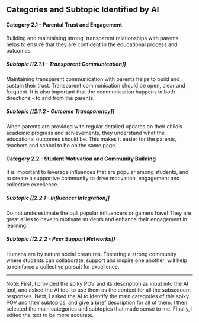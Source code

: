 ## Categories and Subtopic Identified by AI

#### Category 2.1 - Parental Trust and Engagement
Building and maintaining strong, transparent relationships with parents helps to ensure that they are confident in the educational process and outcomes.
##### Subtopic [[2.1.1 - Transparent Communication]]
Maintaining transparent communication with parents helps to build and sustain their trust. Transparent communication should be open, clear and frequent. It is also important that the communication happens in both directions - to and from the parents.
##### Subtopic [[2.1.2 - Outcome Transparency]]
When parents are provided with regular detailed updates on their child’s academic progress and achievements, they understand what the educational outcomes should be. This makes it easier for the parents, teachers and school to be on the same page.
#### Category 2.2 - Student Motivation and Community Building
It is important to leverage influences that are popular among students, and to create a supportive community to drive motivation, engagement and collective excellence.
##### Subtopic [[2.2.1 - Influencer Integration]]
Do not underestimate the pull popular influencers or gamers have! They are great allies to have to motivate students and enhance their engagement in learning.
##### Subtopic [[2.2.2 - Peer Support Networks]]
Humans are by nature social creatures. Fostering a strong community where students can collaborate, support and inspire one another, will help to reinforce a collective pursuit for excellence.

--------------------------------------

Note: First, I provided the spiky POV and its description as input into the AI tool, and asked the AI tool to use them as the context for all the subsequent responses. Next, I asked the AI to identify the main categories of this spiky POV and their subtopics, and give a brief description for all of them. I then selected the main categories and subtopics that made sense to me. Finally, I edited the text to be more accurate. 